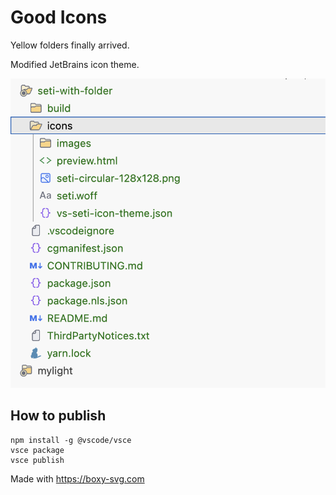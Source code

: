 # Good Icons

Yellow folders finally arrived.

Modified JetBrains icon theme.

![Alt text](image.png)

## How to publish

```
npm install -g @vscode/vsce
vsce package
vsce publish
```

Made with https://boxy-svg.com
